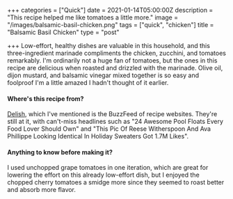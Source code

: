 +++
categories = ["Quick"]
date = 2021-01-14T05:00:00Z
description = "This recipe helped me like tomatoes a little more."
image = "/images/balsamic-basil-chicken.png"
tags = ["quick", "chicken"]
title = "Balsamic Basil Chicken"
type = "post"

+++
Low-effort, healthy dishes are valuable in this household, and this three-ingredient marinade compliments the chicken, zucchini, and tomatoes remarkably. I'm ordinarily not a huge fan of tomatoes, but the ones in this recipe are delicious when roasted and drizzled with the marinade. Olive oil, dijon mustard, and balsamic vinegar mixed together is so easy and foolproof I'm a little amazed I hadn't thought of it earlier.

#### Where's this recipe from?

[Delish](https://www.delish.com/cooking/recipe-ideas/a22607407/balsamic-basil-chicken-recipe/ "Delishhhhh"), which I've mentioned is the BuzzFeed of recipe websites. They're still at it, with can't-miss headlines such as "24 Awesome Pool Floats Every Food Lover Should Own" and "This Pic Of Reese Witherspoon And Ava Phillippe Looking Identical In Holiday Sweaters Got 1.7M Likes".

#### Anything to know before making it?

I used unchopped grape tomatoes in one iteration, which are great for lowering the effort on this already low-effort dish, but I enjoyed the chopped cherry tomatoes a smidge more since they seemed to roast better and absorb more flavor.